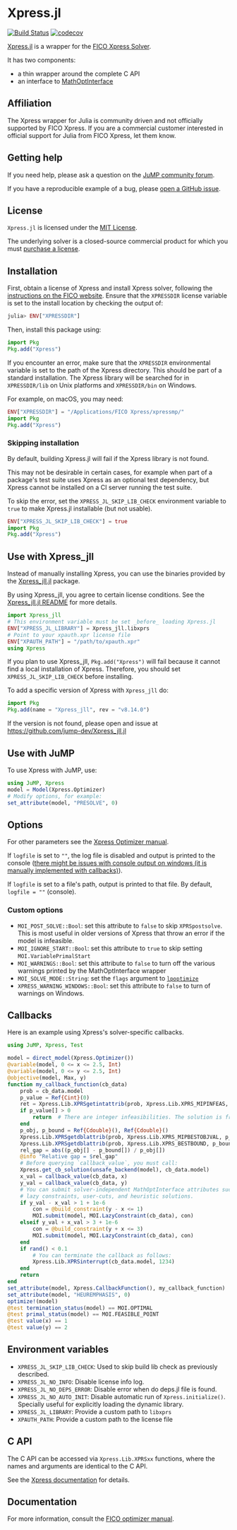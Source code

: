 # Xpress.jl

[![Build Status](https://github.com/jump-dev/Xpress.jl/actions/workflows/ci.yml/badge.svg?branch=master)](https://github.com/jump-dev/Xpress.jl/actions?query=workflow%3ACI)
[![codecov](https://codecov.io/gh/jump-dev/Xpress.jl/branch/master/graph/badge.svg)](https://codecov.io/gh/jump-dev/Xpress.jl)

[Xpress.jl](https://github.com/jump-dev/Xpress.jl) is a wrapper for the [FICO Xpress Solver](https://www.fico.com/products/fico-xpress-solver).

It has two components:

 - a thin wrapper around the complete C API
 - an interface to [MathOptInterface](https://github.com/jump-dev/MathOptInterface.jl)

## Affiliation

The Xpress wrapper for Julia is community driven and not officially supported
by FICO Xpress. If you are a commercial customer interested in official support
for Julia from FICO Xpress, let them know.

## Getting help

If you need help, please ask a question on the [JuMP community forum](https://jump.dev/forum).

If you have a reproducible example of a bug, please [open a GitHub issue](https://github.com/jump-dev/Xpress.jl/issues/new).

## License

`Xpress.jl` is licensed under the [MIT License](https://github.com/jump-dev/Xpress.jl/blob/master/LICENSE.md).

The underlying solver is a closed-source commercial product for which you must
[purchase a license](https://www.fico.com/products/fico-xpress-solver).

## Installation

First, obtain a license of Xpress and install Xpress solver, following the
[instructions on the FICO website](https://www.fico.com/products/fico-xpress-solver).
Ensure that the `XPRESSDIR` license variable is set to the install location by
checking the output of:
```julia
julia> ENV["XPRESSDIR"]
```

Then, install this package using:
```julia
import Pkg
Pkg.add("Xpress")
```

If you encounter an error, make sure that the `XPRESSDIR` environmental variable
is set to the path of the Xpress directory. This should be part of a standard
installation. The Xpress library will be searched for in `XPRESSDIR/lib` on Unix
platforms and `XPRESSDIR/bin` on Windows.

For example, on macOS, you may need:
```julia
ENV["XPRESSDIR"] = "/Applications/FICO Xpress/xpressmp/"
import Pkg
Pkg.add("Xpress")
```

### Skipping installation

By default, building Xpress.jl will fail if the Xpress library is not found.

This may not be desirable in certain cases, for example when part of a package's
test suite uses Xpress as an optional test dependency, but Xpress cannot be
installed on a CI server running the test suite.

To skip the error, set the `XPRESS_JL_SKIP_LIB_CHECK` environment variable to
`true` to make Xpress.jl installable (but not usable).

```julia
ENV["XPRESS_JL_SKIP_LIB_CHECK"] = true
import Pkg
Pkg.add("Xpress")
```

## Use with Xpress_jll

Instead of manually installing Xpress, you can use the binaries provided by the
[Xpress_jll.jl](https://github.com/jump-dev/Xpress_jll.jl) package.

By using Xpress_jll, you agree to certain license conditions. See the
[Xpress_jll.jl README](https://github.com/jump-dev/Xpress_jll.jl/tree/master?tab=readme-ov-file#license)
for more details.

```julia
import Xpress_jll
# This environment variable must be set _before_ loading Xpress.jl
ENV["XPRESS_JL_LIBRARY"] = Xpress_jll.libxprs
# Point to your xpauth.xpr license file
ENV["XPAUTH_PATH"] = "/path/to/xpauth.xpr"
using Xpress
```

If you plan to use Xpress_jll, `Pkg.add("Xpress")` will fail because it cannot
find a local installation of Xpress. Therefore, you should set
`XPRESS_JL_SKIP_LIB_CHECK` before installing.

To add a specific version of Xpress with `Xpress_jll` do:

```julia
import Pkg
Pkg.add(name = "Xpress_jll", rev = "v8.14.0")
```

If the version is not found, please open and issue at https://github.com/jump-dev/Xpress_jll.jl

## Use with JuMP

To use Xpress with JuMP, use:

```julia
using JuMP, Xpress
model = Model(Xpress.Optimizer)
# Modify options, for example:
set_attribute(model, "PRESOLVE", 0)
```

## Options

For other parameters see the [Xpress Optimizer manual](https://www.fico.com/fico-xpress-optimization/docs/latest/solver/optimizer/HTML/).

If `logfile` is set to `""`, the log file is disabled and output is printed to
the console ([there might be issues with console output on windows (it is manually implemented with callbacks)](https://www.fico.com/fico-xpress-optimization/docs/latest/solver/optimizer/HTML/OUTPUTLOG.html)).

If `logfile` is set to a file's path, output is printed to that file. By
default, `logfile = ""` (console).

### Custom options

 * `MOI_POST_SOLVE::Bool`: set this attribute to `false` to skip `XPRSpostsolve`.
   This is most useful in older versions of Xpress that throw an error if the
   model is infeasible.
 * `MOI_IGNORE_START::Bool`: set this attribute to `true` to skip setting
   `MOI.VariablePrimalStart`
 * `MOI_WARNINGS::Bool`: set this attribute to `false` to turn off the various
   warnings printed by the MathOptInterface wrapper
 * `MOI_SOLVE_MODE::String`: set the `flags` argument to
   [`lpoptimize`](https://www.fico.com/fico-xpress-optimization/docs/latest/solver/optimizer/R/HTML/lpoptimize.html)
 * `XPRESS_WARNING_WINDOWS::Bool`: set this attribute to `false` to turn of
   warnings on Windows.

## Callbacks

Here is an example using Xpress's solver-specific callbacks.

```julia
using JuMP, Xpress, Test

model = direct_model(Xpress.Optimizer())
@variable(model, 0 <= x <= 2.5, Int)
@variable(model, 0 <= y <= 2.5, Int)
@objective(model, Max, y)
function my_callback_function(cb_data)
    prob = cb_data.model
    p_value = Ref{Cint}(0)
    ret = Xpress.Lib.XPRSgetintattrib(prob, Xpress.Lib.XPRS_MIPINFEAS, p_value)
    if p_value[] > 0
        return  # There are integer infeasibilities. The solution is fractional.
    end
    p_obj, p_bound = Ref{Cdouble}(), Ref{Cdouble}()
    Xpress.Lib.XPRSgetdblattrib(prob, Xpress.Lib.XPRS_MIPBESTOBJVAL, p_obj)
    Xpress.Lib.XPRSgetdblattrib(prob, Xpress.Lib.XPRS_BESTBOUND, p_bound)
    rel_gap = abs((p_obj[] - p_bound[]) / p_obj[])
    @info "Relative gap = $rel_gap"
    # Before querying `callback_value`, you must call:
    Xpress.get_cb_solution(unsafe_backend(model), cb_data.model)
    x_val = callback_value(cb_data, x)
    y_val = callback_value(cb_data, y)
    # You can submit solver-independent MathOptInterface attributes such as
    # lazy constraints, user-cuts, and heuristic solutions.
    if y_val - x_val > 1 + 1e-6
        con = @build_constraint(y - x <= 1)
        MOI.submit(model, MOI.LazyConstraint(cb_data), con)
    elseif y_val + x_val > 3 + 1e-6
        con = @build_constraint(y + x <= 3)
        MOI.submit(model, MOI.LazyConstraint(cb_data), con)
    end
    if rand() < 0.1
        # You can terminate the callback as follows:
        Xpress.Lib.XPRSinterrupt(cb_data.model, 1234)
    end
    return
end
set_attribute(model, Xpress.CallbackFunction(), my_callback_function)
set_attribute(model, "HEUREMPHASIS", 0)
optimize!(model)
@test termination_status(model) == MOI.OPTIMAL
@test primal_status(model) == MOI.FEASIBLE_POINT
@test value(x) == 1
@test value(y) == 2
```

## Environment variables

 - `XPRESS_JL_SKIP_LIB_CHECK`: Used to skip build lib check as previously
   described.
 - `XPRESS_JL_NO_INFO`: Disable license info log.
 - `XPRESS_JL_NO_DEPS_ERROR`: Disable error when do deps.jl file is found.
 - `XPRESS_JL_NO_AUTO_INIT`: Disable automatic run of `Xpress.initialize()`.
   Specially useful for explicitly loading the dynamic library.
 - `XPRESS_JL_LIBRARY`: Provide a custom path to `libxprs`
 - `XPAUTH_PATH`: Provide a custom path to the license file

## C API

The C API can be accessed via `Xpress.Lib.XPRSxx` functions, where the names and
arguments are identical to the C API.

See the [Xpress documentation](https://www.fico.com/fico-xpress-optimization/docs/latest/solver/optimizer/HTML)
for details.

## Documentation

For more information, consult the
[FICO optimizer manual](https://www.fico.com/fico-xpress-optimization/docs/latest/solver/optimizer/HTML).

